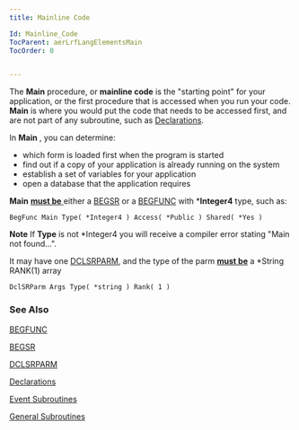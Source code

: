 ```yaml
---
title: Mainline Code

Id: Mainline_Code
TocParent: aerLrfLangElementsMain
TocOrder: 0


---
```


The **Main** procedure, or **mainline code** is the "starting point" for your application, or the first procedure that is accessed when you run your code. **Main** is where you would put the code that needs to be accessed first, and are not part of any subroutine, such as [Declarations](Declarations.html). 

In **Main** , you can determine:

- which form is loaded first when the program is started
- find out if a copy of your application is already running on the system
- establish a set of variables for your application
- open a database that the application requires

**Main** <u> **must be** </u> either a [BEGSR](BEGSR.html) or a [BEGFUNC](BEGFUNC.html) with ***Integer4** type, such as: 

``` BegFunc Main Type( *Integer4 ) Access( *Public ) Shared( *Yes ) ``` 

**Note** If **Type** is not *Integer4 you will receive a compiler error stating "Main not found…". 

It may have one [DCLSRPARM](DCLSRPARM.html), and the type of the parm **<u>must be</u>** a *String RANK(1) array 

```
DclSRParm Args Type( *string ) Rank( 1 )
```

### See Also
[BEGFUNC](BEGFUNC.html)

[BEGSR](BEGSR.html)

[DCLSRPARM](DCLSRPARM.html)

[Declarations](Declarations.html)

[Event Subroutines](Event_Subroutines.html)

[General Subroutines](General_Subroutines.html) 
